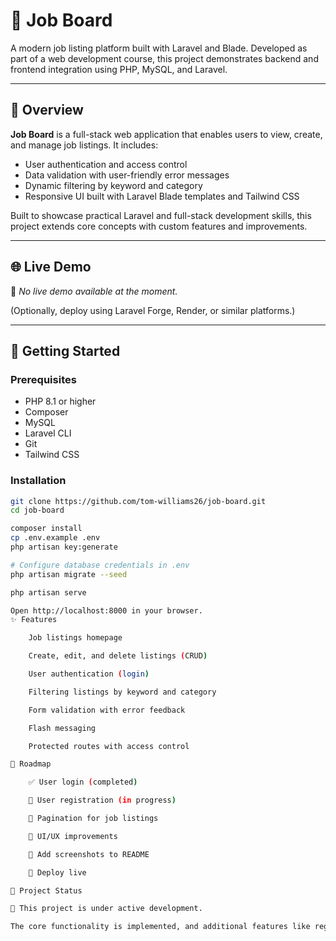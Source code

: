 # 💼 Job Board

A modern job listing platform built with Laravel and Blade. Developed as part of a web development course, this project demonstrates backend and frontend integration using PHP, MySQL, and Laravel.

---

## 📖 Overview

**Job Board** is a full-stack web application that enables users to view, create, and manage job listings. It includes:

- User authentication and access control  
- Data validation with user-friendly error messages  
- Dynamic filtering by keyword and category  
- Responsive UI built with Laravel Blade templates and Tailwind CSS  

Built to showcase practical Laravel and full-stack development skills, this project extends core concepts with custom features and improvements.

---

## 🌐 Live Demo

🚧 *No live demo available at the moment.*

(Optionally, deploy using Laravel Forge, Render, or similar platforms.)

---

## 🚀 Getting Started

### Prerequisites

- PHP 8.1 or higher  
- Composer  
- MySQL  
- Laravel CLI  
- Git  
- Tailwind CSS  

### Installation

```bash
git clone https://github.com/tom-williams26/job-board.git
cd job-board

composer install
cp .env.example .env
php artisan key:generate

# Configure database credentials in .env
php artisan migrate --seed

php artisan serve

Open http://localhost:8000 in your browser.
✨ Features

    Job listings homepage

    Create, edit, and delete listings (CRUD)

    User authentication (login)

    Filtering listings by keyword and category

    Form validation with error feedback

    Flash messaging

    Protected routes with access control

🧭 Roadmap

    ✅ User login (completed)

    🔧 User registration (in progress)

    📄 Pagination for job listings

    🧹 UI/UX improvements

    📸 Add screenshots to README

    🚀 Deploy live

📌 Project Status

🚧 This project is under active development.

The core functionality is implemented, and additional features like registration, UI enhancements, and deployment are in progress.
